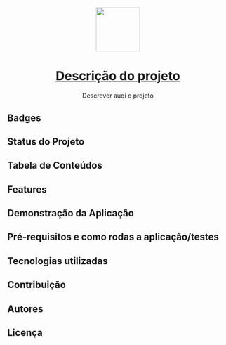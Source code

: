 <h1 align="center"><img src = "https://user-images.githubusercontent.com/7032799/93025272-e7da4480-f5d2-11ea-9280-cace7cb3f390.png" width='100'></h1>

<h1 align="center">
    <a href="https://pt-br.reactjs.org/">Descrição do projeto </a>
</h1>
<p align="center">Descrever auqi o projeto</p>

## Badges

## Status do Projeto

## Tabela de Conteúdos

## Features

## Demonstração da Aplicação

## Pré-requisitos e como rodas a aplicação/testes

## Tecnologias utilizadas

## Contribuição

## Autores

## Licença
